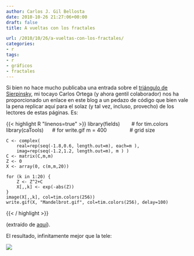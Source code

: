 ```yaml
---
author: Carlos J. Gil Bellosta
date: 2010-10-26 21:27:06+00:00
draft: false
title: A vueltas con los fractales

url: /2010/10/26/a-vueltas-con-los-fractales/
categories:
- r
tags:
- r
- gráficos
- fractales
---
```


Si bien no hace mucho publicaba una entrada sobre el [triángulo de Sierpinsky](http://www.datanalytics.com/blog/2010/04/21/para-que-copien-peguen-y-disfruten-addenda/), mi tocayo Carlos Ortega (y ahora gentil colaborador) nos ha proporcionado un enlace en este blog a un pedazo de código que bien vale la pena replicar aquí para el solaz (y tal vez, incluso, provecho) de los lectores de estas páginas. Es:



{{< highlight R "linenos=true" >}}
    library(fields)         # for tim.colors
    library(caTools)        # for write.gif
    m = 400                 # grid size

    C <- complex(
        real=rep(seq(-1.8,0.6, length.out=m), each=m ),
        imag=rep(seq(-1.2,1.2, length.out=m), m ) )
    C <- matrix(C,m,m)
    Z <- 0
    X <- array(0, c(m,m,20))

    for (k in 1:20) {
        Z <- Z^2+C
        X[,,k] <- exp(-abs(Z))
    }
    image(X[,,k], col=tim.colors(256))
    write.gif(X, "Mandelbrot.gif", col=tim.colors(256), delay=100)
{{< / highlight >}}




(extraído de [aquí](http://tolstoy.newcastle.edu.au/R/help/05/10/13198.html)).

El resultado, infinitamente mejor que la tele:

[![](/wp-uploads/2010/10/Mandelbrot.gif)
](/wp-uploads/2010/10/Mandelbrot.gif)
